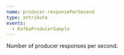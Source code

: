 ```yaml
---
name: producer.responsePerSecond
type: attribute
events:
  - KafkaProducerSample
---
```


Number of producer responses per second.